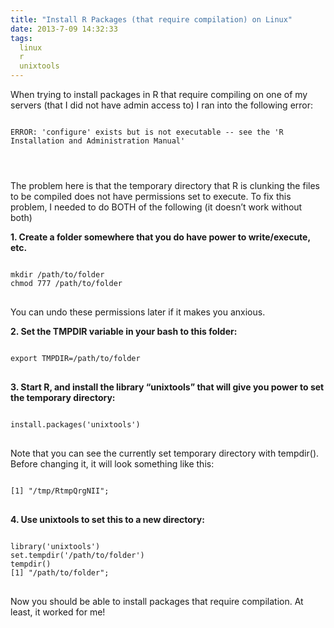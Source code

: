 ```yaml
---
title: "Install R Packages (that require compilation) on Linux"
date: 2013-7-09 14:32:33
tags:
  linux
  r
  unixtools
---
```



When trying to install packages in R that require compiling on one of my servers (that I did not have admin access to) I ran into the following error:

<pre>
<code>
ERROR: 'configure' exists but is not executable -- see the 'R Installation and Administration Manual'
</pre>
</code>


The problem here is that the temporary directory that R is clunking the files to be compiled does not have permissions set to execute. To fix this problem, I needed to do BOTH of the following (it doesn’t work without both)

**1. Create a folder somewhere that you do have power to write/execute, etc.**


<pre>
<code>
mkdir /path/to/folder
chmod 777 /path/to/folder
</code>
</pre>

You can undo these permissions later if it makes you anxious.

**2. Set the TMPDIR variable in your bash to this folder:**

<pre>
<code>
export TMPDIR=/path/to/folder
</code>
</pre>

**3. Start R, and install the library “unixtools” that will give you power to set the temporary directory:**

<pre>
<code>
install.packages('unixtools')
</code>
</pre>

Note that you can see the currently set temporary directory with tempdir(). Before changing it, it will look something like this:

<pre>
<code>
[1] "/tmp/RtmpQrgNII";
</code>
</pre>

**4. Use unixtools to set this to a new directory:**

<pre>
<code>
library('unixtools')
set.tempdir('/path/to/folder')
tempdir()
[1] "/path/to/folder";
</code>
</pre>

Now you should be able to install packages that require compilation. At least, it worked for me!



